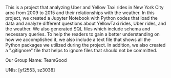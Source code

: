 This is a project that analyzing Uber and Yellow Taxi rides in New York City area from 2009 to 2015 and their relationships with the weather. In this project, we created a Jupyter Notebook with Python codes that load the data and analyze different questions about YellowTaxi rides, Uber rides, and the weather. We also generated SQL files which include schema and necessary queries. To help the readers to gain a better understanding on how we accomplished it, we also include a text file that shows all the Python packages we utilized during the project. In addition, we also created a ".gitignore" file that helps to ignore files that should not be committed.   

Our Group Name: TeamGood 

UNIs: [yf2553, sz3038]
